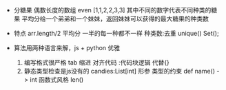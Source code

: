- 分糖果
    偶数长度的数组 even [1,1,2,2,3,3]
    其中不同的数字代表不同种类的糖果
    平均分给一个弟弟和一个妹妹，返回妹妹可以获得的最大糖果的种类数

- 特点
    arr.length/2  平均分 一半的每一种都不一样
    种类数:去重 unique()  Set();

- 算法用两种语言来解，js + python
    优雅
    1. 编写格式很严格
        tab 缩进 对齐代码   :代码块逻辑 代替{}
    2. 静态类型检查是js没有的
    candies:List[int] 形参 类型的约束
    def name() -> int
    函数式风格  len() 